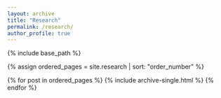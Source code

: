 ```yaml
---
layout: archive
title: "Research"
permalink: /research/
author_profile: true
---
```



{% include base_path %}

{% assign ordered_pages = site.research | sort: "order_number" %}

{% for post in ordered_pages %}
  {% include archive-single.html %}
{% endfor %}
